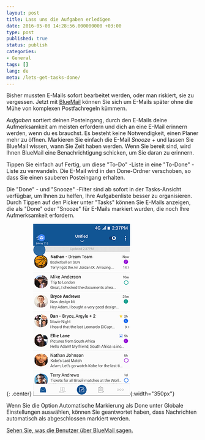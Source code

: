 ```yaml
---
layout: post
title: Lass uns die Aufgaben erledigen
date: 2016-05-08 14:28:56.000000000 +03:00
type: post
published: true
status: publish
categories:
- General
tags: []
lang: de
meta: /lets-get-tasks-done/
---
```


Bisher mussten E-Mails sofort bearbeitet werden, oder man riskiert, sie zu vergessen. Jetzt mit [BlueMail]( http://bluemail.me) können Sie sich um E-Mails später ohne die Mühe von komplexen Postfachregeln kümmern.

*Aufgaben* sortiert deinen Posteingang, durch den E-Mails deine Aufmerksamkeit am meisten erfordern und dich an eine E-Mail erinnern werden, wenn du es brauchst. Es besteht keine Notwendigkeit, einen Planer mehr zu öffnen. Markieren Sie einfach die E-Mail *Snooze +* und lassen Sie BlueMail wissen, wann Sie Zeit haben werden. Wenn Sie bereit sind, wird Ihnen BlueMail eine Benachrichtigung schicken, um Sie daran zu erinnern.

Tippen Sie einfach auf Fertig, um diese "To-Do" -Liste in eine "To-Done" -Liste zu verwandeln. Die E-Mail wird in den Done-Ordner verschoben, so dass Sie einen sauberen Posteingang erhalten.

Die "Done" - und "Snooze" -Filter sind ab sofort in der Tasks-Ansicht verfügbar, um Ihnen zu helfen, Ihre Aufgabenliste besser zu organisieren. Durch Tippen auf den Picker unter "Tasks" können Sie E-Mails anzeigen, die als "Done" oder "Snooze" für E-Mails markiert wurden, die noch Ihre Aufmerksamkeit erfordern.

{: .center}
![Done](/assets/BlueMail_Tip_Tasks_Done.gif){:width="350px"}

Wenn Sie die Option Automatische Markierung als Done unter Globale Einstellungen auswählen, können Sie geantwortet haben, dass Nachrichten automatisch als abgeschlossen markiert werden.

[Sehen Sie, was die Benutzer über BlueMail sagen.]( http://bluemailreviews.com)

